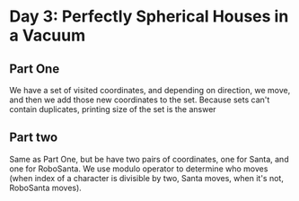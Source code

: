 # Day 3: Perfectly Spherical Houses in a Vacuum 

## Part One
We have a set of visited coordinates, and depending on direction, we move, and then we add those new coordinates to the set. Because sets can't contain duplicates, printing size of the set is the answer

## Part two
Same as Part One, but be have two pairs of coordinates, one for Santa, and one for RoboSanta. We use modulo operator to determine who moves (when index of a character is divisible by two, Santa moves, when it's not, RoboSanta moves).